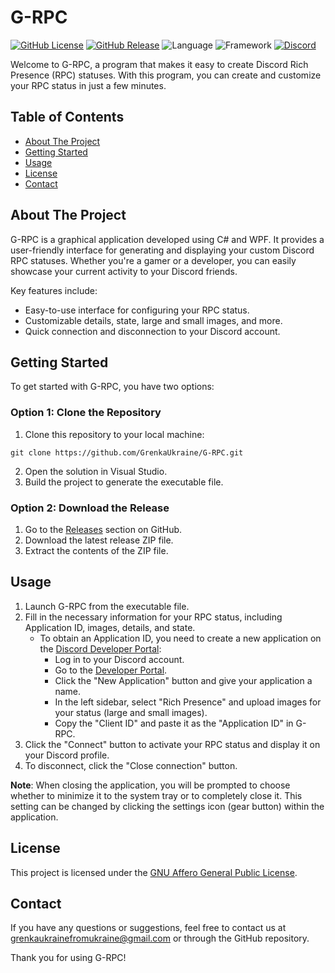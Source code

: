 # G-RPC

[![GitHub License](https://img.shields.io/github/license/GrenkaUkraine/G-RPC)](LICENSE.txt)
[![GitHub Release](https://img.shields.io/github/v/release/GrenkaUkraine/G-RPC)](https://github.com/GrenkaUkraine/G-RPC/releases)
![Language](https://img.shields.io/badge/language-C%23-blue)
![Framework](https://img.shields.io/badge/framework-WPF-blueviolet)
[![Discord](https://img.shields.io/discord/1079380365526974474)](https://discord.gg/TTskdX3Z7F)

Welcome to G-RPC, a program that makes it easy to create Discord Rich Presence (RPC) statuses. With this program, you can create and customize your RPC status in just a few minutes.

## Table of Contents

- [About The Project](#about-the-project)
- [Getting Started](#getting-started)
- [Usage](#usage)
- [License](#license)
- [Contact](#contact)

## About The Project

G-RPC is a graphical application developed using C# and WPF. It provides a user-friendly interface for generating and displaying your custom Discord RPC statuses. Whether you're a gamer or a developer, you can easily showcase your current activity to your Discord friends.

Key features include:
- Easy-to-use interface for configuring your RPC status.
- Customizable details, state, large and small images, and more.
- Quick connection and disconnection to your Discord account.

## Getting Started

To get started with G-RPC, you have two options:

### Option 1: Clone the Repository

1. Clone this repository to your local machine:
```
git clone https://github.com/GrenkaUkraine/G-RPC.git
```
2. Open the solution in Visual Studio.
3. Build the project to generate the executable file.

### Option 2: Download the Release

1. Go to the [Releases](https://github.com/GrenkaUkraine/G-RPC/releases) section on GitHub.
2. Download the latest release ZIP file.
3. Extract the contents of the ZIP file.

## Usage

1. Launch G-RPC from the executable file.
2. Fill in the necessary information for your RPC status, including Application ID, images, details, and state.
    - To obtain an Application ID, you need to create a new application on the [Discord Developer Portal](https://discord.com/developers/applications):
      - Log in to your Discord account.
      - Go to the [Developer Portal](https://discord.com/developers/applications).
      - Click the "New Application" button and give your application a name.
      - In the left sidebar, select "Rich Presence" and upload images for your status (large and small images).
      - Copy the "Client ID" and paste it as the "Application ID" in G-RPC.
3. Click the "Connect" button to activate your RPC status and display it on your Discord profile.
4. To disconnect, click the "Close connection" button.

**Note**: When closing the application, you will be prompted to choose whether to minimize it to the system tray or to completely close it. This setting can be changed by clicking the settings icon (gear button) within the application.

## License

This project is licensed under the [GNU Affero General Public License](LICENSE).

## Contact

If you have any questions or suggestions, feel free to contact us at [grenkaukrainefromukraine@gmail.com](mailto:grenkaukrainefromukraine@gmail.com?body=%23%20From%20GitHub) or through the GitHub repository.

Thank you for using G-RPC!